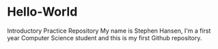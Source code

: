 # Hello-World
Introductory Practice Repository
My name is Stephen Hansen, I'm a first year Computer Science student and this is my first Github repository.
